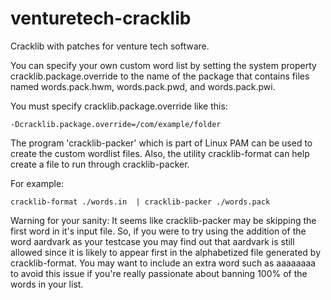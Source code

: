 venturetech-cracklib
====================

Cracklib with patches for venture tech software.

You can specify your own custom word list by setting the system property cracklib.package.override to the name of the package 
that contains files named words.pack.hwm, words.pack.pwd, and words.pack.pwi.

You must specify cracklib.package.override like this:  

```
-Dcracklib.package.override=/com/example/folder
```

The program 'cracklib-packer' which is part of Linux PAM can be used to create the custom wordlist files.  Also, the
utility cracklib-format can help create a file to run through cracklib-packer. 

For example:
```
cracklib-format ./words.in  | cracklib-packer ./words.pack
```

Warning for your sanity:  It seems like cracklib-packer may be skipping the first word in it's input file. 
So, if you were to try using the addition of the word aardvark as your testcase
you may find out that aardvark is still allowed since it is likely to appear
first in the alphabetized file generated by cracklib-format.  You may want to
include an extra word such as aaaaaaaa to avoid this issue if you're really passionate
about banning 100% of the words in your list.
